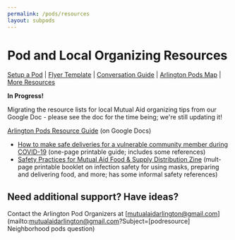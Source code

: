 ```yaml
---
permalink: /pods/resources
layout: subpods
---
```


# Pod and Local Organizing Resources

[Setup a Pod](/pods/setup) | [Flyer Template](/pods/flyer) | [Conversation Guide](/pods/conversation) | [Arlington Pods Map](/pods/map) | [More Resources](/pods/resources)

**In Progress!** 

Migrating the resource lists for local Mutual Aid organizing tips from our Google Doc - please see the doc for the time being; we're still updating it!

[Arlington Pods Resource Guide](https://docs.google.com/document/d/1XF-pQe7K-TXZKDxuwI3NgI98tpQ_7JqSv89IbqsE7qg/edit#) (on Google Docs)

- [How to make safe deliveries for a vulnerable community member during COVID-19](https://drive.google.com/drive/u/0/folders/10xvSPeSR2SD_JZ99IOUnqkXyP4yhro2y) (one-page printable guide; includes some references)
- [Safety Practices for Mutual Aid Food & Supply Distribution Zine](/assets/docs/COVID_SupplyDistro_MASafetyPracticesZine_PRINT.pdf) (mult-page printable booklet on infection safety for using masks, preparing and delivering food, and more; has some informal safety references)


## Need additional support? Have ideas?

Contact the Arlington Pod Organizers at [mutualaidarlington@gmail.com](mailto:mutualaidarlington@gmail.com?Subject=[podresource] Neighborhood pods question)
